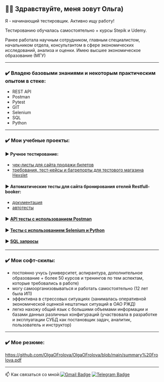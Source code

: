 ## :woman_technologist: Здравствуйте, меня зовут Ольга)

Я - начинающий тестировщик. Активно ищу работу!

Тестированию обучалась самостоятельно + курсы Stepik и Udemy.

Ранее работала научным сотрудником, главным специалистом, начальником отдела, консультантом в сфере экономических исследований, анализа и оценки.
Имею высшее экономическое образование (МГУ)


***

### ✔️ Владею базовыми знаниями и некоторым практическим опытом в стеке: 
- REST API
- Postman
- Pytest
- GIT
- Selenium
- SQL
- Python

***

### ✔️ Мои учебные проекты:
#### ► Ручное тестирование:
- [чек-листы для сайта продажи билетов](https://github.com/OlgaOFrolova/CheckList)
- [требования, тест-кейсы и багрепорты для тестового магазина Hexslet](https://github.com/OlgaOFrolova/Manual_testing)
#### ► Автоматические тесты для сайта бронирования отелей Restfull-booker:
- [документация](https://github.com/OlgaOFrolova/API_Restfull_booker_tests_documentation)
- [автотесты](https://github.com/OlgaOFrolova/API_Restfull_booker)
#### ► [API тесты с использованием Postman](https://github.com/OlgaOFrolova/API_Testing_Using_Postman)
#### ► [Тесты с использованием Selenium и Python](https://github.com/OlgaOFrolova/Selenium_UT)
#### ► [SQL запросы](https://github.com/OlgaOFrolova/Basic_SQL)

***
### ✔️ Мои софт-скилы:
* постоянно учусь (университет, аспирантура, дополнительное образование + более 50 курсов и тренингов по тем аспектам, которые требовались в работе)
* могу самоорганизовываться и работать самостоятельно (12 лет была ИП)
* эффективна в стрессовых ситуациях (занималась оперативной экономической оценкой нештатных ситуаций в ОАО РЖД)
* легко нахожу общий язык с большими объемами информации и базами данных различных конфигураций (участвовала в разработке и эксплуатации СУБД как постановщик задач, аналитик, пользователь и инструктор)

***
### ✔️ Мое резюме:
https://github.com/OlgaOFrolova/OlgaOFrolova/blob/main/summary%20Frolova.pdf

***

:mailbox: Как связаться со мной:[![Gmail Badge](https://img.shields.io/badge/-Gmail-red?style=flat&logo=Gmail&logoColor=white)](mailto:50freesmart@gmail.com)  [![Telegram Badge](https://img.shields.io/badge/-olgaofrolova-blue?style=flat&logo=Telegram&logoColor=white)](https://t.me/olgaofrolova)



